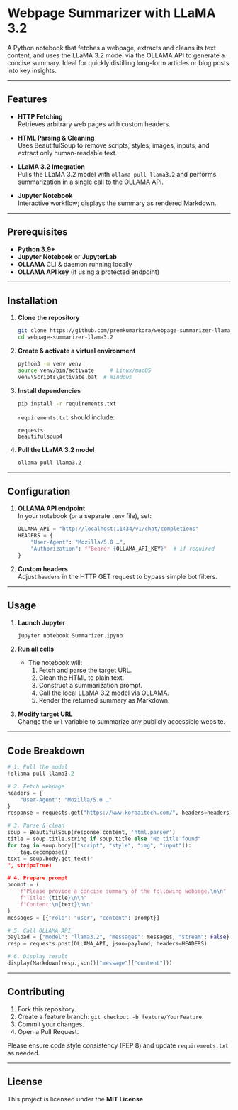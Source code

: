 # Webpage Summarizer with LLaMA 3.2

A Python notebook that fetches a webpage, extracts and cleans its text content, and uses the LLaMA 3.2 model via the OLLAMA API to generate a concise summary. Ideal for quickly distilling long-form articles or blog posts into key insights.

---

## Features

- **HTTP Fetching**  
  Retrieves arbitrary web pages with custom headers.

- **HTML Parsing & Cleaning**  
  Uses BeautifulSoup to remove scripts, styles, images, inputs, and extract only human-readable text.

- **LLaMA 3.2 Integration**  
  Pulls the LLaMA 3.2 model with `ollama pull llama3.2` and performs summarization in a single call to the OLLAMA API.

- **Jupyter Notebook**  
  Interactive workflow; displays the summary as rendered Markdown.

---

## Prerequisites

- **Python 3.9+**  
- **Jupyter Notebook** or **JupyterLab**  
- **OLLAMA** CLI & daemon running locally  
- **OLLAMA API key** (if using a protected endpoint)

---

## Installation

1. **Clone the repository**  
   ```bash
   git clone https://github.com/premkumarkora/webpage-summarizer-llama3.2.git
   cd webpage-summarizer-llama3.2
   ```

2. **Create & activate a virtual environment**  
   ```bash
   python3 -m venv venv
   source venv/bin/activate     # Linux/macOS
   venv\Scripts\activate.bat  # Windows
   ```

3. **Install dependencies**  
   ```bash
   pip install -r requirements.txt
   ```

   `requirements.txt` should include:
   ```
   requests
   beautifulsoup4
   ```

4. **Pull the LLaMA 3.2 model**  
   ```bash
   ollama pull llama3.2
   ```

---

## Configuration

1. **OLLAMA API endpoint**  
   In your notebook (or a separate `.env` file), set:
   ```python
   OLLAMA_API = "http://localhost:11434/v1/chat/completions"
   HEADERS = {
       "User-Agent": "Mozilla/5.0 …",
       "Authorization": f"Bearer {OLLAMA_API_KEY}"  # if required
   }
   ```

2. **Custom headers**  
   Adjust `headers` in the HTTP GET request to bypass simple bot filters.

---

## Usage

1. **Launch Jupyter**  
   ```bash
   jupyter notebook Summarizer.ipynb
   ```

2. **Run all cells**  
   - The notebook will:
     1. Fetch and parse the target URL.
     2. Clean the HTML to plain text.
     3. Construct a summarization prompt.
     4. Call the local LLaMA 3.2 model via OLLAMA.
     5. Render the returned summary as Markdown.

3. **Modify target URL**  
   Change the `url` variable to summarize any publicly accessible website.

---

## Code Breakdown

```python
# 1. Pull the model
!ollama pull llama3.2

# 2. Fetch webpage
headers = {
    "User-Agent": "Mozilla/5.0 …"
}
response = requests.get("https://www.koraaitech.com/", headers=headers)

# 3. Parse & clean
soup = BeautifulSoup(response.content, 'html.parser')
title = soup.title.string if soup.title else "No title found"
for tag in soup.body(["script", "style", "img", "input"]):
    tag.decompose()
text = soup.body.get_text("
", strip=True)

# 4. Prepare prompt
prompt = (
    f"Please provide a concise summary of the following webpage.\n\n"
    f"Title: {title}\n\n"
    f"Content:\n{text}\n\n"
)
messages = [{"role": "user", "content": prompt}]

# 5. Call OLLAMA API
payload = {"model": "llama3.2", "messages": messages, "stream": False}
resp = requests.post(OLLAMA_API, json=payload, headers=HEADERS)

# 6. Display result
display(Markdown(resp.json()["message"]["content"]))
```

---

## Contributing

1. Fork this repository.  
2. Create a feature branch: `git checkout -b feature/YourFeature`.  
3. Commit your changes.  
4. Open a Pull Request.

Please ensure code style consistency (PEP 8) and update `requirements.txt` as needed.

---

## License

This project is licensed under the **MIT License**.
